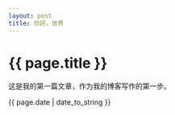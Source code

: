 ```yaml
---
layout: post
title: 你好，世界
---
```


# {{ page.title }}

这是我的第一篇文章，作为我的博客写作的第一步。

{{ page.date | date_to_string }}

